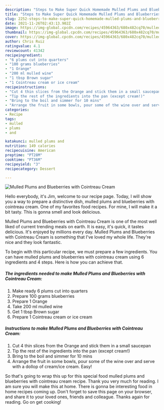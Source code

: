 ```yaml
---
description: "Steps to Make Super Quick Homemade Mulled Plums and Blueberries with Cointreau Cream"
title: "Steps to Make Super Quick Homemade Mulled Plums and Blueberries with Cointreau Cream"
slug: 2252-steps-to-make-super-quick-homemade-mulled-plums-and-blueberries-with-cointreau-cream
date: 2021-11-26T02:43:13.902Z
image: https://img-global.cpcdn.com/recipes/45964363/680x482cq70/mulled-plums-and-blueberries-with-cointreau-cream-recipe-main-photo.jpg
thumbnail: https://img-global.cpcdn.com/recipes/45964363/680x482cq70/mulled-plums-and-blueberries-with-cointreau-cream-recipe-main-photo.jpg
cover: https://img-global.cpcdn.com/recipes/45964363/680x482cq70/mulled-plums-and-blueberries-with-cointreau-cream-recipe-main-photo.jpg
author: Chris Ruiz
ratingvalue: 4.1
reviewcount: 41342
recipeingredient:
- "6 plums cut into quarters"
- "100 grams blueberries"
- "1 Orange"
- "200 ml mulled wine"
- "1 tbsp Brown sugar"
- "1 Cointreau cream or ice cream"
recipeinstructions:
- "Cut 4 thin slices from the Orange and stick them in a small saucepan"
- "Tip the rest of the ingredients into the pan (except cream!)"
- "Bring to the boil and simmer for 10 mins"
- "Arrange the fruit in some bowls, pour some of the wine over and serve with a dollop of cream/ice cream. Easy!"
categories:
- Recipe
tags:
- mulled
- plums
- and

katakunci: mulled plums and 
nutrition: 149 calories
recipecuisine: American
preptime: "PT28M"
cooktime: "PT36M"
recipeyield: "3"
recipecategory: Dessert

---
```



![Mulled Plums and Blueberries with Cointreau Cream](https://img-global.cpcdn.com/recipes/45964363/680x482cq70/mulled-plums-and-blueberries-with-cointreau-cream-recipe-main-photo.jpg)

Hello everybody, it's Jim, welcome to our recipe page. Today, I will show you a way to prepare a distinctive dish, mulled plums and blueberries with cointreau cream. One of my favorites food recipes. For mine, I will make it a bit tasty. This is gonna smell and look delicious.

Mulled Plums and Blueberries with Cointreau Cream is one of the most well liked of current trending meals on earth. It is easy, it's quick, it tastes delicious. It's enjoyed by millions every day. Mulled Plums and Blueberries with Cointreau Cream is something that I've loved my whole life. They're nice and they look fantastic.




To begin with this particular recipe, we must prepare a few ingredients. You can have mulled plums and blueberries with cointreau cream using 6 ingredients and 4 steps. Here is how you can achieve that.

<!--inarticleads1-->

##### The ingredients needed to make Mulled Plums and Blueberries with Cointreau Cream:

1. Make ready 6 plums cut into quarters
1. Prepare 100 grams blueberries
1. Prepare 1 Orange
1. Take 200 ml mulled wine
1. Get 1 tbsp Brown sugar
1. Prepare 1 Cointreau cream or ice cream




<!--inarticleads2-->

##### Instructions to make Mulled Plums and Blueberries with Cointreau Cream:

1. Cut 4 thin slices from the Orange and stick them in a small saucepan
1. Tip the rest of the ingredients into the pan (except cream!)
1. Bring to the boil and simmer for 10 mins
1. Arrange the fruit in some bowls, pour some of the wine over and serve with a dollop of cream/ice cream. Easy!




So that's going to wrap this up for this special food mulled plums and blueberries with cointreau cream recipe. Thank you very much for reading. I am sure you will make this at home. There is gonna be interesting food in home recipes coming up. Don't forget to save this page on your browser, and share it to your loved ones, friends and colleague. Thanks again for reading. Go on get cooking!
